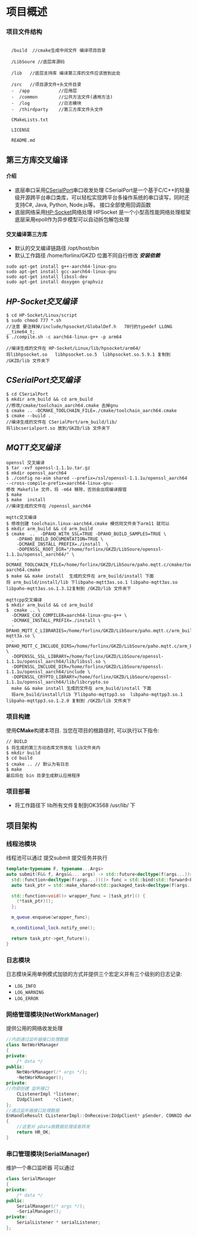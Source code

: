 # 项目概述
### 项目文件结构
``` DIR
  
  /build  //cmake生成中间文件 编译项目目录

  /LibSoure //底层库源码

  /lib   //底层支持库 编译第三库的文件应该放到此处

  /src   //项目源文件+头文件目录
  -  /app           //应用层
  -  /common        //公共方法文件(通用方法)
  -  /log           //日志模块
  -  /thirdparty    //第三方库文件头文件

  CMakeLists.txt  

  LICENSE

  README.md
```
## 第三方库交叉编译
#### 介绍
+ 底层串口采用[CSerialPort](https://github.com/itas109/CSerialPort)串口收发处理 
CSerialPort是一个基于C/C++的轻量级开源跨平台串口类库，可以轻松实现跨平台多操作系统的串口读写，同时还支持C#, Java, Python, Node.js等。
接口全部使用回调函数
+ 底层网络采用[HP-Socket](https://github.com/ldcsaa/HP-Socket)网络处理
HPSocket 是一个小型高性能网络处理框架底层采用epoll作为异步模型可以自动拆包解包处理
#### 交叉编译第三方库
+ 默认的交叉编译链路径 /opt/host/bin
+ 默认工作路径 /home/forlinx/GKZD 位置不同自行修改
***安装依赖***
```
sudo apt-get install g++-aarch64-linux-gnu
sudo apt-get install gcc-aarch64-linux-gnu
sudo apt-get install libssl-dev
sudo apt-get install doxygen graphviz
```
## ***HP-Socket交叉编译***
```console
$ cd HP-Socket/Linux/script
$ sudo chmod 777 *.sh
//注意 要注释掉/include/hpsocket/GlobalDef.h   70行的typedef LLONG  __time64_t;
$ ./compile.sh -c aarch64-linux-g++ -p arm64

//编译生成的文件在 HP-Socket/Linux/lib/hpsocket/arm64/ 
将libhpsocket.so   libhpsocket.so.5  libhpsocket.so.5.9.1 复制到
/GKZD/lib 文件夹下
```
## ***CSerialPort交叉编译***
```console
$ cd CSerialPort
$ mkdir arm_build && cd arm_build
//修改/cmake/toolchain_aarch64.cmake 去掉gnu
$ cmake .. -DCMAKE_TOOLCHAIN_FILE=./cmake/toolchain_aarch64.cmake
$ cmake --build .
//编译生成的文件在 CSerialPort/arm_build/lib/
将libcserialport.so 放到/GKZD/lib 文件夹下
```

## ***MQTT交叉编译***
```console
openssl 交叉编译
$ tar -xvf openssl-1.1.1u.tar.gz
$ mkdir openssl_aarch64
$ ./config no-asm shared --prefix=/ssl/openssl-1.1.1u/openssl_aarch64 --cross-compile-prefix=aarch64-linux-gnu-
修改 Makefile 文件，将 -m64 移除，否则会出现编译报错
$ make
$ make  install
//编译生成的文件在 /openssl_aarch64
```

```console
mqttc交叉编译
$ 修改创建 toolchain.linux-aarch64.cmake 模仿同文件夹下arm11 就可以
$ mkdir arm_build && cd arm_build
$ cmake  ..  -DPAHO_WITH_SSL=TRUE -DPAHO_BUILD_SAMPLES=TRUE \
    -DPAHO_BUILD_DOCUMENTATION=TRUE \
    -DCMAKE_INSTALL_PREFIX=./install  \
    -DOPENSSL_ROOT_DIR="/home/forlinx/GKZD/LibSoure/openssl-1.1.1u/openssl_aarch64/" \
    -DCMAKE_TOOLCHAIN_FILE=/home/forlinx/GKZD/LibSoure/paho.mqtt.c/cmake/toolchain.linux-aarch64.cmake
$ make && make install  生成的文件在 arm_build/install 下面
将 arm_build/install/lib 下libpaho-mqtt3as.so.1 libpaho-mqtt3as.so libpaho-mqtt3as.so.1.3.12复制到 /GKZD/lib 文件夹下
```

```console
mqttcpp交叉编译
$ mkdir arm_build && cd arm_build
$  cmake .. \
  -DCMAKE_CXX_COMPILER=aarch64-linux-gnu-g++ \
  -DCMAKE_INSTALL_PREFIX=./install \
  -DPAHO_MQTT_C_LIBRARIES=/home/forlinx/GKZD/LibSoure/paho.mqtt.c/arm_build/install/lib/libpaho-mqtt3a.so \
  -DPAHO_MQTT_C_INCLUDE_DIRS=/home/forlinx/GKZD/LibSoure/paho.mqtt.c/arm_build/install/include/ \
  -DOPENSSL_SSL_LIBRARY=/home/forlinx/GKZD/LibSoure/openssl-1.1.1u/openssl_aarch64/lib/libssl.so \
  -DOPENSSL_INCLUDE_DIR=/home/forlinx/GKZD/LibSoure/openssl-1.1.1u/openssl_aarch64/include \
  -DOPENSSL_CRYPTO_LIBRARY=/home/forlinx/GKZD/LibSoure/openssl-1.1.1u/openssl_aarch64/lib/libcrypto.so
  make && make install 生成的文件在 arm_build/install 下面
  将arm_build/install/lib 下libpaho-mqttpp3.so  libpaho-mqttpp3.so.1  libpaho-mqttpp3.so.1.2.0 复制到 /GKZD/lib 文件夹下
```
### 项目构建

使用**CMake**构建本项目.
当您在项目的根路径时, 可以执行以下指令:

```console
// BUILD
$ 将生成的第三方动态库文件放在 lib文件夹内
$ mkdir build
$ cd build
$ cmake .. // 默认为有日志
$ make
最后将在 bin 目录生成默认应用程序
```
### 项目部署
+ 将工作路径下 lib所有文件复制到OK3568 /usr/lib/ 下

## 项目架构
### 线程池模块 
线程池可以通过 提交submit 提交任务并执行
``` cpp
template<typename F, typename...Args>
auto submit(F&& f, Args&&... args) -> std::future<decltype(f(args...))> {
  std::function<decltype(f(args...))()> func = std::bind(std::forward<F>(f), std::forward<Args>(args)...);
  auto task_ptr = std::make_shared<std::packaged_task<decltype(f(args...))()>>(func);

  std::function<void()> wrapper_func = [task_ptr]() {
    (*task_ptr)(); 
  };

  m_queue.enqueue(wrapper_func);

  m_conditional_lock.notify_one();

  return task_ptr->get_future();
}
```
### 日志模块 
日志模块采用单例模式加锁的方式并提供三个宏定义并有三个级别的日志记录:
+ `LOG_INFO`
+ `LOG_WARNING`
+ `LOG_ERROR`
### 网络管理模块(NetWorkManager)
提供公用的网络收发处理
```CPP
//内部通过监听器接口处理数据
class NetWorkManager
{
private:
	/* data */
public:
	NetWorkManager(/* args */);
	~NetWorkManager();
private:
//内部创建 监听接口
	CListenerImpl *listener;
    IUdpClient    *client;
};
//通过监听器接口处理数据
EnHandleResult CListenerImpl::OnReceive(IUdpClient* pSender, CONNID dwConnID, const BYTE* pData, int iLength)
{  
    //这里对 pData做数据处理或者转发
    return HR_OK;
}
```
### 串口管理模块(SerialManager)
维护一个串口监听器 可以通过
```CPP
class SerialManager
{
private:
    /* data */
public:
    SerialManager(/* args */);
    ~SerialManager();
private:
    SerialListener * serialListener;
};

```










